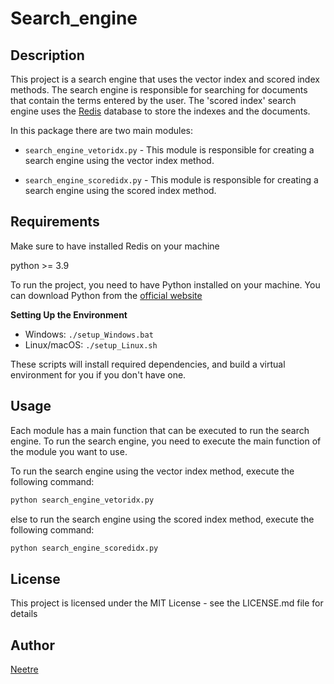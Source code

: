 # Search_engine

## Description

This project is a search engine that uses the vector index and scored index methods. 
The search engine is responsible for searching for documents that contain the terms entered by the user. 
The 'scored index' search engine uses the [Redis](https://redis.io/docs/) database to store the indexes and the documents.

In this package there are two main modules:

- `search_engine_vetoridx.py` - This module is responsible for creating a search engine using the vector index method.

- `search_engine_scoredidx.py` - This module is responsible for creating a search engine using the scored index method.

## Requirements

Make sure to have installed Redis on your machine

python >= 3.9

To run the project, you need to have Python installed on your machine. You can download Python from the [official website](https://www.python.org/downloads/)

**Setting Up the Environment**

* Windows: `./setup_Windows.bat`
* Linux/macOS: `./setup_Linux.sh`

These scripts will install required dependencies, and build a virtual environment for you if you don't have one.

## Usage

Each module has a main function that can be executed to run the search engine. To run the search engine, you need to execute the main function of the module you want to use.

To run the search engine using the vector index method, execute the following command:

```bash
python search_engine_vetoridx.py
```

else to run the search engine using the scored index method, execute the following command:

```bash
python search_engine_scoredidx.py
```

## License

This project is licensed under the MIT License - see the LICENSE.md file for details

## Author

[Neetre](https://github.com/Neetre)
